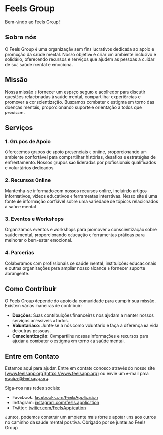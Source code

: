 # Feels Group

Bem-vindo ao Feels Group!

## Sobre nós

O Feels Group é uma organização sem fins lucrativos dedicada ao apoio e promoção da saúde mental. Nosso objetivo é criar um ambiente inclusivo e solidário, oferecendo recursos e serviços que ajudem as pessoas a cuidar de sua saúde mental e emocional.

## Missão

Nossa missão é fornecer um espaço seguro e acolhedor para discutir questões relacionadas à saúde mental, compartilhar experiências e promover a conscientização. Buscamos combater o estigma em torno das doenças mentais, proporcionando suporte e orientação a todos que precisam.

## Serviços

### 1. Grupos de Apoio
Oferecemos grupos de apoio presenciais e online, proporcionando um ambiente confortável para compartilhar histórias, desafios e estratégias de enfrentamento. Nossos grupos são liderados por profissionais qualificados e voluntários dedicados.

### 2. Recursos Online
Mantenha-se informado com nossos recursos online, incluindo artigos informativos, vídeos educativos e ferramentas interativas. Nosso site é uma fonte de informação confiável sobre uma variedade de tópicos relacionados à saúde mental.

### 3. Eventos e Workshops
Organizamos eventos e workshops para promover a conscientização sobre saúde mental, proporcionando educação e ferramentas práticas para melhorar o bem-estar emocional.

### 4. Parcerias
Colaboramos com profissionais de saúde mental, instituições educacionais e outras organizações para ampliar nosso alcance e fornecer suporte abrangente.

## Como Contribuir

O Feels Group depende do apoio da comunidade para cumprir sua missão. Existem várias maneiras de contribuir:

- **Doações**: Suas contribuições financeiras nos ajudam a manter nossos serviços acessíveis a todos.
- **Voluntariado**: Junte-se a nós como voluntário e faça a diferença na vida de outras pessoas.
- **Conscientização**: Compartilhe nossas informações e recursos para ajudar a combater o estigma em torno da saúde mental.

## Entre em Contato

Estamos aqui para ajudar. Entre em contato conosco através do nosso site [www.feelsapp.org](https://www.feelsapp.org) ou envie um e-mail para equipe@feelsapp.org.

Siga-nos nas redes sociais:
- Facebook: [facebook.com/FeelsApplication](https://www.facebook.com/FeelsApplication)
- Instagram: [instagram.com/feels.application](https://www.instagram.com/feels.application/)
- Twitter: [twitter.com/FeelsApplication](https://twitter.com/FeelsApplication)

Juntos, podemos construir um ambiente mais forte e apoiar uns aos outros no caminho da saúde mental positiva. Obrigado por se juntar ao Feels Group!
